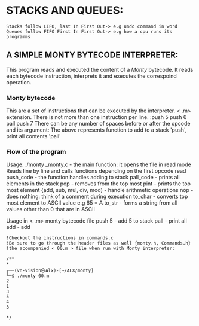 # STACKS AND QUEUES:
	Stacks follow LIFO, last In First Out-> e.g undo command in word
	Queues follow FIFO First In First Out-> e.g how a cpu runs its programms

## A SIMPLE MONTY BYTECODE INTERPRETER:
This program reads and executed the content of a *Monty* bytecode.
It reads each bytecode instruction, interprets it and executes the correspoind operation.

### Monty bytecode
This are a set of instructions that can be executed by the interpreter. < .m> extension.
There is not more than one instruction per line.
		:push 5
		push 6
		pall
		push   7
There can be any number of spaces before or after the opcode and its argument:
		The above represents function to add to a stack 'push', print all contents 'pall'


### Flow of the program
Usage: ./monty <file>
	_monty.c - the main function: it opens the file in read mode
			Reads line by line and calls functions depending on the first opcode read
	push_code - the function handles adding to stack
	pall_code - prints all elements in the stack
	pop - removes from the top most
	pint - prints the top most element
	{add, sub, mul, div, mod) - handle arithmetic operations
	nop - does nothing: think of a comment during execution
	to_char - converts top most element to ASCII value e.g 65 = A
	to_str - forms a string from all values other than 0 that are in ASCII

Usage in < .m> monty bytecode file
	push 5 - add 5 to stack
	pall - print all
	add - add

	!Checkout the instructions in commands.c
	!Be sure to go through the header files as well {monty.h, Commands.h}
	!the accompanied < 00.m > file when run with Monty interpreter:

	/**
	*
	┌──(vn-vision㉿Alx)-[~/ALX/monty]
	└─$ ./monty 00.m
	2
	1
	3
	5
	4
	3

  	*/
